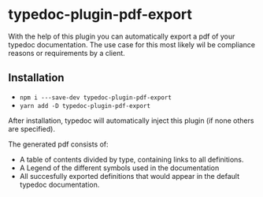 # typedoc-plugin-pdf-export

With the help of this plugin you can automatically export a pdf of your typedoc documentation. The use case for this most likely wil be compliance reasons or requirements by a client.

## Installation

- `npm i ---save-dev typedoc-plugin-pdf-export`
- `yarn add -D typedoc-plugin-pdf-export`

After installation, typedoc will automatically inject this plugin (if none others are specified).

The generated pdf consists of:

- A table of contents divided by type, containing links to all definitions.
- A Legend of the different symbols used in the documentation
- All succesfully exported definitions that would appear in the default typedoc documentation.
